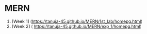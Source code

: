 # MERN
1. [Week 1] (https://tanuja-45.github.io/MERN/1st_lab/homepg.html)
2. [Week 2] ( https://tanuja-45.github.io/MERN/exp_1/homepg.html)
